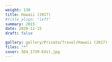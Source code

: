 ```yaml
---
weight: 130
title: Hawaii (2017)
#title_align: "left"
summary: 2015
date: 2020-12-15
draft: false

gallery: gallery/Private/Travel/Hawaii (2017)
files: "*"
cover: 5D4_1739-Edit.jpg
---
```


